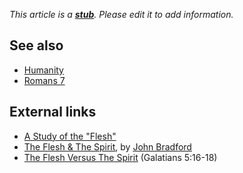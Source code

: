 *This article is a **[stub](http://www.theopedia.com/Category:Theopedia_stubs "Category:Theopedia stubs")**. Please edit it to add information.*
## See also

-   [Humanity](Humanity "Humanity")
-   [Romans 7](Romans_7 "Romans 7")

## External links

-   [A Study of the "Flesh"](http://www.bibletruths.net/Archives/BTAR201.htm)
-   [The Flesh & The Spirit](http://homepage.mac.com/shanerosenthal/reformationink/jbfleshspirit.htm),
    by
    [John Bradford](index.php?title=John_Bradford&action=edit&redlink=1 "John Bradford (page does not exist)")
-   [The Flesh Versus The Spirit](http://www.ccel.org/contrib/exec_outlines/gal/ga5_16.htm)
    (Galatians 5:16-18)



